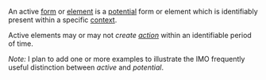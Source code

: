 An active [form](https://github.com/gcassel/Modular-Organization-Terminology/blob/master/terms/form.md) or [element](https://github.com/gcassel/Modular-Organization-Terminology/blob/master/terms/element.md) is a [potential](https://github.com/gcassel/Modular-Organization-Terminology/blob/master/terms/potential.md) form or element which is identifiably present within a specific [context](https://github.com/gcassel/Modular-Organization-Terminology/blob/master/terms/context.md).

Active elements may or may not *create [action](https://github.com/gcassel/Modular-Organization-Terminology/blob/master/terms/action.md)* within an identifiable period of time.

*Note:*  I plan to add one or more examples to illustrate the IMO frequently useful distinction between *active* and *potential*.
